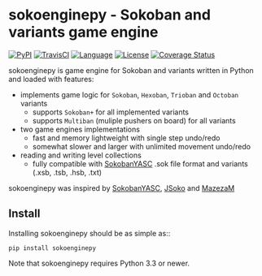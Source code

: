 # sokoenginepy - Sokoban and variants game engine

[![PyPI](https://img.shields.io/pypi/s/sokoenginepy.svg)](https://img.shields.io/pypi/s/sokoenginepy.svg)
[![TravisCI](https://travis-ci.org/tadamic/sokoenginepy.svg?branch=development)](https://travis-ci.org/tadamic/sokoenginepy)
[![Language](http://img.shields.io/badge/language-Python3-lightgrey.svg)](https://www.python.org/)
[![License](http://img.shields.io/badge/license-GPLv3-brightgreen.svg)](http://opensource.org/licenses/GPL-3.0)
[![Coverage Status](https://coveralls.io/repos/tadamic/sokoenginepy/badge.png?branch=development)](https://coveralls.io/r/tadamic/sokoenginepy?branch=development)

sokoenginepy is game engine for Sokoban and variants written in Python and
loaded with features:

- implements game logic for `Sokoban`, `Hexoban`, `Trioban` and `Octoban` variants
    - supports `Sokoban+` for all implemented variants
    - supports `Multiban` (muliple pushers on board) for all variants
- two game engines implementations
    - fast and memory lightweight with single step undo/redo
    - somewhat slower and larger with unlimited movement undo/redo
- reading and writing level collections
    - fully compatible with [SokobanYASC] .sok file format and variants (.xsb, .tsb, .hsb, .txt)

sokoenginepy was inspired by [SokobanYASC], [JSoko] and [MazezaM]

## Install

Installing sokoenginepy should be as simple as::

    pip install sokoenginepy

Note that sokoenginepy requires Python 3.3 or newer.

[SokobanYASC]:http://sourceforge.net/projects/sokobanyasc/
[JSoko]:http://www.sokoban-online.de/
[MazezaM]:http://webpages.dcu.ie/~tyrrelma/MazezaM/
